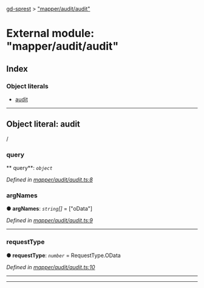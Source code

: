 [gd-sprest](../README.md) > ["mapper/audit/audit"](../modules/_mapper_audit_audit_.md)



# External module: "mapper/audit/audit"

## Index

### Object literals

* [audit](_mapper_audit_audit_.md#audit)



---
<a id="audit"></a>

## Object literal: audit


/


<a id="audit.query"></a>

###  query

** query**:  *`object`* 

*Defined in [mapper/audit/audit.ts:8](https://github.com/gunjandatta/sprest/blob/3de79f1/src/mapper/audit/audit.ts#L8)*




<a id="audit.query.argnames"></a>

###  argNames

**●  argNames**:  *`string`[]*  =  ["oData"]

*Defined in [mapper/audit/audit.ts:9](https://github.com/gunjandatta/sprest/blob/3de79f1/src/mapper/audit/audit.ts#L9)*





___
<a id="audit.query.requesttype"></a>

###  requestType

**●  requestType**:  *`number`*  =  RequestType.OData

*Defined in [mapper/audit/audit.ts:10](https://github.com/gunjandatta/sprest/blob/3de79f1/src/mapper/audit/audit.ts#L10)*





___

___


